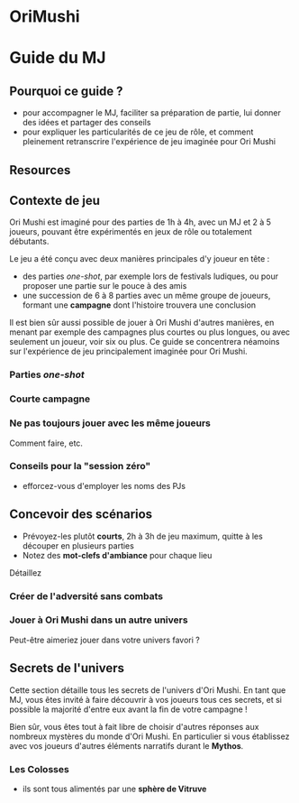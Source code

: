 # OriMushi
# Guide du MJ

## Pourquoi ce guide ?
* pour accompagner le MJ, faciliter sa préparation de partie, lui donner des idées et partager des conseils
* pour expliquer les particularités de ce jeu de rôle, et comment pleinement retranscrire l'expérience de jeu imaginée pour Ori Mushi

## Resources
<!-- compiler une courte liste de liens sur comment mener, et la partager sur une page web avec QRCode ici -->

## Contexte de jeu
Ori Mushi est imaginé pour des parties de 1h à 4h, avec un MJ et 2 à 5 joueurs,
pouvant être expérimentés en jeux de rôle ou totalement débutants.

Le jeu a été conçu avec deux manières principales d'y joueur en tête :
* des parties _one-shot_, par exemple lors de festivals ludiques, ou pour proposer une partie sur le pouce à des amis
* une succession de 6 à 8 parties avec un même groupe de joueurs, formant une **campagne** dont l'histoire trouvera une conclusion

Il est bien sûr aussi possible de jouer à Ori Mushi d'autres manières, en menant par exemple des campagnes plus courtes ou plus longues, ou avec seulement un joueur, voir six ou plus.
Ce guide se concentrera néamoins sur l'expérience de jeu principalement imaginée pour Ori Mushi.

### Parties _one-shot_

### Courte campagne

### Ne pas toujours jouer avec les même joueurs 
Comment faire, etc.

### Conseils pour la "session zéro"
* efforcez-vous d'employer les noms des PJs

## Concevoir des scénarios
* Prévoyez-les plutôt **courts**, 2h à 3h de jeu maximum, quitte à les découper en plusieurs parties
* Notez des **mot-clefs d'ambiance** pour chaque lieu

Détaillez 

### Créer de l'adversité sans combats


### Jouer à Ori Mushi dans un autre univers
Peut-être aimeriez jouer dans votre univers favori ?

## Secrets de l'univers
Cette section détaille tous les secrets de l'univers d'Ori Mushi.
En tant que MJ, vous êtes invité à faire découvrir à vos joueurs tous ces secrets,
et si possible la majorité d'entre eux avant la fin de votre campagne !

Bien sûr, vous êtes tout à fait libre de choisir d'autres réponses
aux nombreux mystères du monde d'Ori Mushi.
En particulier si vous établissez avec vos joueurs d'autres éléments narratifs
durant le **Mythos**.

### Les Colosses
* ils sont tous alimentés par une **sphère de Vitruve**
